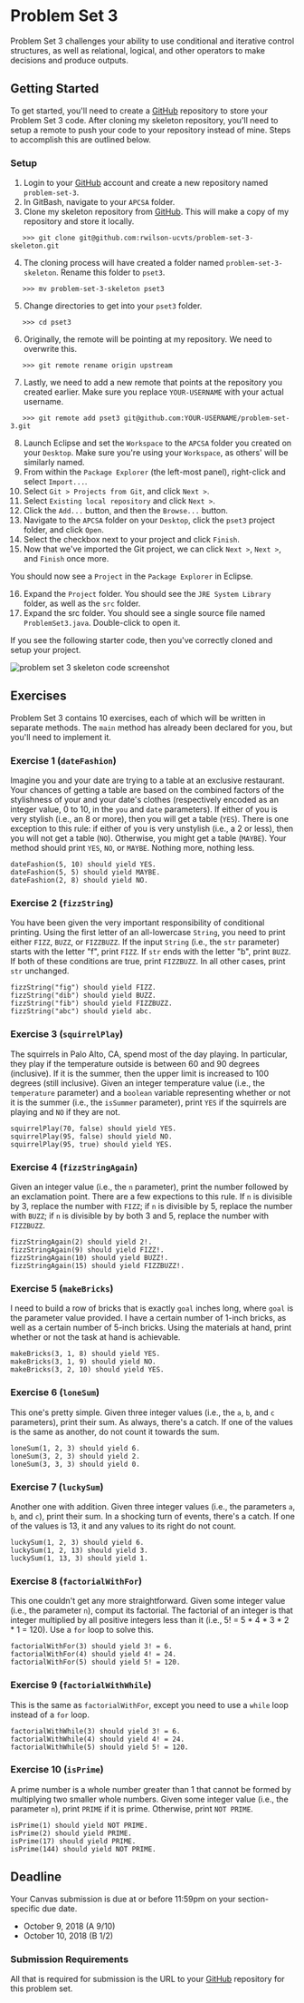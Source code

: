 # Problem Set 3

Problem Set 3 challenges your ability to use conditional and iterative control structures, as well as relational, logical, and other operators to make decisions and produce outputs.

## Getting Started

To get started, you'll need to create a [GitHub](https://github.com/) repository to store your Problem Set 3 code. After cloning my skeleton repository, you'll need to setup a remote to push your code to your repository instead of mine. Steps to accomplish this are outlined below.

### Setup

01. Login to your [GitHub](https://github.com/) account and create a new repository named ```problem-set-3```.
02. In GitBash, navigate to your ```APCSA``` folder.
03. Clone my skeleton repository from [GitHub](https://github.com/). This will make a copy of my repository and store it locally.
```
   >>> git clone git@github.com:rwilson-ucvts/problem-set-3-skeleton.git
```
04. The cloning process will have created a folder named ```problem-set-3-skeleton```. Rename this folder to ```pset3```.
```
   >>> mv problem-set-3-skeleton pset3
```
05. Change directories to get into your ```pset3``` folder.
```
   >>> cd pset3
```
06. Originally, the remote will be pointing at my repository. We need to overwrite this.
```
   >>> git remote rename origin upstream
```
07. Lastly, we need to add a new remote that points at the repository you created earlier. Make sure you replace ```YOUR-USERNAME``` with your actual username.
```
   >>> git remote add pset3 git@github.com:YOUR-USERNAME/problem-set-3.git
```
08. Launch Eclipse and set the ```Workspace``` to the ```APCSA``` folder you created on your ```Desktop```. Make sure you're using your ```Workspace```, as others' will be similarly named.
09. From within the ```Package Explorer``` (the left-most panel), right-click and select ```Import...```.
10. Select ```Git > Projects from Git```, and click ```Next >```.
11. Select ```Existing local repository``` and click ```Next >```.
12. Click the ```Add...``` button, and then the ```Browse...``` button.
13. Navigate to the ```APCSA``` folder on your ```Desktop```, click the ```pset3``` project folder, and click ```Open```.
14. Select the checkbox next to your project and click ```Finish```.
15. Now that we've imported the Git project, we can click ```Next >```, ```Next >```, and ```Finish``` once more.

You should now see a ```Project``` in the ```Package Explorer``` in Eclipse.

16. Expand the ```Project``` folder. You should see the ```JRE System Library``` folder, as well as the ```src``` folder.
17. Expand the src folder. You should see a single source file named ```ProblemSet3.java```. Double-click to open it.

If you see the following starter code, then you've correctly cloned and setup your project.

![problem set 3 skeleton code screenshot](https://www.ucvts.tec.nj.us/cms/lib/NJ03001805/Centricity/domain/760/apcsa-images/pset3-skeleton.png)

## Exercises

Problem Set 3 contains 10 exercises, each of which will be written in separate methods. The ```main``` method has already been declared for you, but you'll need to implement it.

### Exercise 1 (```dateFashion```)

Imagine you and your date are trying to a table at an exclusive restaurant. Your chances of getting a table are based on the combined factors of the stylishness of your and your date's clothes (respectively encoded as an integer value, 0 to 10, in the ```you``` and ```date``` parameters). If either of you is very stylish (i.e., an 8 or more), then you will get a table (```YES```). There is one exception to this rule: if either of you is very unstylish (i.e., a 2 or less), then you will not get a table (```NO```). Otherwise, you might get a table (```MAYBE```). Your method should print ```YES```, ```NO```, or ```MAYBE```. Nothing more, nothing less.

```
dateFashion(5, 10) should yield YES.
dateFashion(5, 5) should yield MAYBE.
dateFashion(2, 8) should yield NO.
```

### Exercise 2 (```fizzString```)

You have been given the very important responsibility of conditional printing. Using the first letter of an all-lowercase ```String```, you need to print either ```FIZZ```, ```BUZZ```, or ```FIZZBUZZ```. If the input ```String``` (i.e., the ```str``` parameter) starts with the letter "f", print ```FIZZ```. If ```str``` ends with the letter "b", print ```BUZZ```. If both of these conditions are true, print ```FIZZBUZZ```. In all other cases, print ```str``` unchanged.

```
fizzString("fig") should yield FIZZ.
fizzString("dib") should yield BUZZ.
fizzString("fib") should yield FIZZBUZZ.
fizzString("abc") should yield abc.
```

### Exercise 3 (```squirrelPlay```)

The squirrels in Palo Alto, CA, spend most of the day playing. In particular, they play if the temperature outside is between 60 and 90 degrees (inclusive). If it is the summer, then the upper limit is increased to 100 degrees (still inclusive). Given an integer temperature value (i.e., the ```temperature``` parameter) and a ```boolean``` variable representing whether or not it is the summer (i.e., the ```isSummer``` parameter), print ```YES``` if the squirrels are playing and ```NO``` if they are not.

```
squirrelPlay(70, false) should yield YES.
squirrelPlay(95, false) should yield NO.
squirrelPlay(95, true) should yield YES.
```

### Exercise 4 (```fizzStringAgain```)

Given an integer value (i.e., the ```n``` parameter), print the number followed by an exclamation point. There are a few expections to this rule. If ```n``` is divisible by 3, replace the number with ```FIZZ```; if ```n``` is divisible by 5, replace the number with ```BUZZ```; if ```n``` is divisible by by both 3 and 5, replace the number with ```FIZZBUZZ```.

```
fizzStringAgain(2) should yield 2!.
fizzStringAgain(9) should yield FIZZ!.
fizzStringAgain(10) should yield BUZZ!.
fizzStringAgain(15) should yield FIZZBUZZ!.
```

### Exercise 5 (```makeBricks```)

I need to build a row of bricks that is exactly ```goal``` inches long, where ```goal``` is the parameter value provided. I have a certain number of 1-inch bricks, as well as a certain number of 5-inch bricks. Using the materials at hand, print whether or not the task at hand is achievable.

```
makeBricks(3, 1, 8) should yield YES.
makeBricks(3, 1, 9) should yield NO.
makeBricks(3, 2, 10) should yield YES.
```

### Exercise 6 (```loneSum```)

This one's pretty simple. Given three integer values (i.e., the ```a```, ```b```, and ```c``` parameters), print their sum. As always, there's a catch. If one of the values is the same as another, do not count it towards the sum.

```
loneSum(1, 2, 3) should yield 6.
loneSum(3, 2, 3) should yield 2.
loneSum(3, 3, 3) should yield 0.
```

### Exercise 7 (```luckySum```)

Another one with addition. Given three integer values (i.e., the parameters ```a```, ```b```, and ```c```), print their sum. In a shocking turn of events, there's a catch. If one of the values is 13, it and any values to its right do not count.

```
luckySum(1, 2, 3) should yield 6.
luckySum(1, 2, 13) should yield 3.
luckySum(1, 13, 3) should yield 1.
```

### Exercise 8 (```factorialWithFor```)

This one couldn't get any more straightforward. Given some integer value (i.e., the parameter ```n```), comput its factorial. The factorial of an integer is that integer multiplied by all positive integers less than it (i.e., 5! = 5 * 4 * 3 * 2 * 1 = 120). Use a ```for``` loop to solve this.

```
factorialWithFor(3) should yield 3! = 6.
factorialWithFor(4) should yield 4! = 24.
factorialWithFor(5) should yield 5! = 120.
```

### Exercise 9 (```factorialWithWhile```)

This is the same as ```factorialWithFor```, except you need to use a ```while``` loop instead of a ```for``` loop.

```
factorialWithWhile(3) should yield 3! = 6.
factorialWithWhile(4) should yield 4! = 24.
factorialWithWhile(5) should yield 5! = 120.
```

### Exercise 10 (```isPrime```)

A prime number is a whole number greater than 1 that cannot be formed by multiplying two smaller whole numbers. Given some integer value (i.e., the parameter ```n```), print ```PRIME``` if it is prime. Otherwise, print ```NOT PRIME```.

```
isPrime(1) should yield NOT PRIME.
isPrime(2) should yield PRIME.
isPrime(17) should yield PRIME.
isPrime(144) should yield NOT PRIME.
```

## Deadline

Your Canvas submission is due at or before 11:59pm on your section-specific due date.
* October 9, 2018 (A 9/10)
* October 10, 2018 (B 1/2)

### Submission Requirements

All that is required for submission is the URL to your [GitHub](https://github.com/) repository for this problem set.
